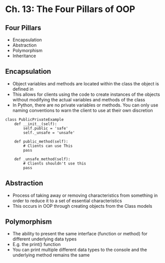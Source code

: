 # **Ch. 13: The Four Pillars of OOP**
## **Four Pillars**
- Encapsulation
- Abstraction
- Polymorphism
- Inheritance
## **Encapsulation**
- Object variables and methods are located within the class the object is defined in
- This allows for clients using the code to create instances of the objects without modifying the actual variables and methods of the class
- In Python, there are no private variables or methods. You can only use naming conventions to warn the client to use at their own discretion

```
class PublicPrivateExample
    def __init__(self):
        self.public = 'safe'
        self._unsafe = 'unsafe'

    def public_method(self):
        # Clients can use This
        pass

    def _unsafe_method(self):
        # Clients shouldn't use this
        pass
```
## Abstraction
- Process of taking away or removing characteristics from something in order to reduce it to a set of essential characteristics
- This occurs in OOP through creating objects from the Class models
## Polymorphism
- The ability to present the same interface (function or method) for different underlying data types
- E.g. the print() function
- You can print multiple different data types to the console and the underlying method remains the same
